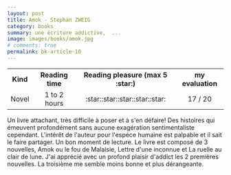 ```yaml
---
layout: post
title: Amok - Stephan ZWEIG
category: books
summary: une écriture addictive,  ... 
image: images/books/amok.jpg
# comments: true
permalink: bk-article-10
---
```


<link rel="stylesheet" href="/assets/css/my-styles.css">

<table style='width:100%'>
<tr><th>Kind</th><th>Reading time</th><th>Reading pleasure (max 5 :star:)</th><th>my evaluation</th></tr>
<tr><td style='text-align:center'>Novel</td><td style='text-align:center'>1 to 2 hours</td><td style='text-align:center'>:star::star::star::star::star:</td><td style='text-align:center'>17 / 20</td></tr>
</table>

Un livre attachant, très difficile à poser et à s'en défaire! Des histoires qui émeuvent profondément sans aucune exagération sentimentaliste cependant. L'intérêt de l'auteur pour l'espéce humaine est palpable et il sait le faire partager. Un bon moment de lecture. Le livre est composé de 3 nouvelles, Amok ou le fou de Malaisie, Lettre d'une inconnue et La ruelle au clair de lune. J'ai apprécié avec un profond plaisir d'addict les 2 premières nouvelles. La troisième me semble moins bonne et plus dérangeante.  



